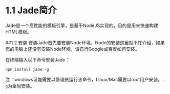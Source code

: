 # 1.1 Jade简介
Jade是一个高性能的模板引擎，是基于NodeJS实现的，目的是用来快速构建HTML模板。

##1.2 安装
安装Jade首先要安装Node环境，Node的安装这里就不在介绍，如果您的电脑上还没有安装Node环境，请自行Google或百度如何安装。

在终端输入以下命令安装Jade：
```
npm install jade -g
```
注：windows可能需要以管理员运行该命令，Linux/Mac需要以root用户安装。`-g`为全局安装。


